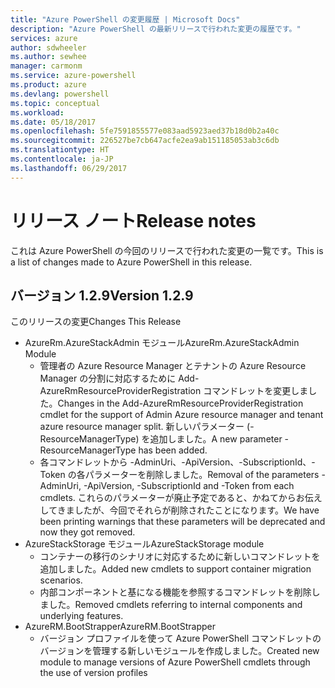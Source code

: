 ```yaml
---
title: "Azure PowerShell の変更履歴 | Microsoft Docs"
description: "Azure PowerShell の最新リリースで行われた変更の履歴です。"
services: azure
author: sdwheeler
ms.author: sewhee
manager: carmonm
ms.service: azure-powershell
ms.product: azure
ms.devlang: powershell
ms.topic: conceptual
ms.workload: 
ms.date: 05/18/2017
ms.openlocfilehash: 5fe7591855577e083aad5923aed37b18d0b2a40c
ms.sourcegitcommit: 226527be7cb647acfe2ea9ab151185053ab3c6db
ms.translationtype: HT
ms.contentlocale: ja-JP
ms.lasthandoff: 06/29/2017
---
```

# <span data-ttu-id="dafd5-103">リリース ノート</span><span class="sxs-lookup"><span data-stu-id="dafd5-103">Release notes</span></span>
<a id="release-notes" class="xliff"></a>

<span data-ttu-id="dafd5-104">これは Azure PowerShell の今回のリリースで行われた変更の一覧です。</span><span class="sxs-lookup"><span data-stu-id="dafd5-104">This is a list of changes made to Azure PowerShell in this release.</span></span>

## <span data-ttu-id="dafd5-105">バージョン 1.2.9</span><span class="sxs-lookup"><span data-stu-id="dafd5-105">Version 1.2.9</span></span>
<a id="version-129" class="xliff"></a>

<span data-ttu-id="dafd5-106">このリリースの変更</span><span class="sxs-lookup"><span data-stu-id="dafd5-106">Changes This Release</span></span>

* <span data-ttu-id="dafd5-107">AzureRm.AzureStackAdmin モジュール</span><span class="sxs-lookup"><span data-stu-id="dafd5-107">AzureRm.AzureStackAdmin Module</span></span>
    + <span data-ttu-id="dafd5-108">管理者の Azure Resource Manager とテナントの Azure Resource Manager の分割に対応するために Add-AzureRmResourceProviderRegistration コマンドレットを変更しました。</span><span class="sxs-lookup"><span data-stu-id="dafd5-108">Changes in the Add-AzureRmResourceProviderRegistration cmdlet for the support of Admin Azure resource manager and tenant azure resource manager split.</span></span> <span data-ttu-id="dafd5-109">新しいパラメーター (-ResourceManagerType) を追加しました。</span><span class="sxs-lookup"><span data-stu-id="dafd5-109">A new parameter -ResourceManagerType has been added.</span></span>
    + <span data-ttu-id="dafd5-110">各コマンドレットから -AdminUri、-ApiVersion、-SubscriptionId、-Token の各パラメーターを削除しました。</span><span class="sxs-lookup"><span data-stu-id="dafd5-110">Removal of the parameters -AdminUri, -ApiVersion, -SubscriptionId and -Token from each cmdlets.</span></span> <span data-ttu-id="dafd5-111">これらのパラメーターが廃止予定であると、かねてからお伝えしてきましたが、今回でそれらが削除されたことになります。</span><span class="sxs-lookup"><span data-stu-id="dafd5-111">We have been printing warnings that these parameters will be deprecated and now they got removed.</span></span>
* <span data-ttu-id="dafd5-112">AzureStackStorage モジュール</span><span class="sxs-lookup"><span data-stu-id="dafd5-112">AzureStackStorage module</span></span>
    + <span data-ttu-id="dafd5-113">コンテナーの移行のシナリオに対応するために新しいコマンドレットを追加しました。</span><span class="sxs-lookup"><span data-stu-id="dafd5-113">Added new cmdlets to support container migration scenarios.</span></span>
    + <span data-ttu-id="dafd5-114">内部コンポーネントと基になる機能を参照するコマンドレットを削除しました。</span><span class="sxs-lookup"><span data-stu-id="dafd5-114">Removed cmdlets referring to internal components and underlying features.</span></span>
* <span data-ttu-id="dafd5-115">AzureRM.BootStrapper</span><span class="sxs-lookup"><span data-stu-id="dafd5-115">AzureRM.BootStrapper</span></span>
    + <span data-ttu-id="dafd5-116">バージョン プロファイルを使って Azure PowerShell コマンドレットのバージョンを管理する新しいモジュールを作成しました。</span><span class="sxs-lookup"><span data-stu-id="dafd5-116">Created new module to manage versions of Azure PowerShell cmdlets through the use of version profiles</span></span>